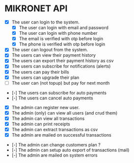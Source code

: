 # MIKRONET API

- [x] The user can login to the system.
  - [x] The user can login with email and password
  - [x] The user can login with phone number
  - [x] The email is verified with otp before login
  - [x] The phone is verified with otp before login
- [x] The user can logout from the system.
- [x] The users can view their payment history
- [x] The users can export their payment history as csv
- [x] The users can subscribe for notifications (alerts)
- [x] The users can pay their bills
- [x] The users can upgrade their plan
- [ ] The user can (not topup) but pay for next month
- [-] The users can subscribe for auto payments
- [-] The users can cancel auto payments

- [x] The admin can register new user.
- [x] The admin (only) can view all users (and crud them)
- [x] The admin can view all transactions
- [x] The admin can print receipts
- [x] The admin can extract transactions as csv
- [x] The admin are mailed on successful transactions

- [-] The admin can change customers plan ?
- [-] The admin can setup auto export of transactions (mail)
- [-] The admin are mailed on system errors
